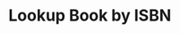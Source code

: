 # Lookup Book by ISBN

<div id="target"></div>
<script>
// Example:
// https://halcanary.org/isbn/?034549752X/The+City+and+The+City
function atb(target, t) {
    if (target == null) {
        alert("error"); return;
    }
    p = document.createElement("p");
    p.appendChild(document.createTextNode(t));
    target.appendChild(p);
}
function appendStrongPar(target, t) {
    if (target == null) {
        alert("error"); return;
    }
    p = document.createElement("p");
    p.style.fontWeight = "bold";
    p.appendChild(document.createTextNode(t));
    target.appendChild(p);
}
function appendLinkPar(target, l, t) {
    if (target == null) {
        alert("error"); return;
    }
    p = document.createElement("p");
    a = document.createElement("a");
    a.href = l;
    a.appendChild(document.createTextNode(t));
    p.appendChild(a);
    target.appendChild(p);
}
function is_isbn10_valid(n) {
    var check = 0;
    for (var i = 0; i < 9; i++) {
        check += (10 - i) * ( + n.substring(i, i + 1));
    }
    var t = n.substring(9, 10);
    check += (t == "x" || t == "X") ? 10 : (+ t);
    return ((check % 11) == 0);
}
function get_isbn13_check(n) {
    var c = 0;
    for (var i = 0; i < 12; i += 2) {
        c += (+ n.substring(i, i + 1));
    }
    for (var i = 1; i < 12; i += 2) {
        c += 3 * (+ n.substring(i, i + 1));
    }
    return (10 - (c % 10)) % 10;
}
function is_isbn13_valid(n) {
    return get_isbn13_check(n) == (+ n.substring(12, 13));
}
function to_isbn13(n) {
    if (n.length != 10) { return n; }
    var isbn12 = "978" + n.substring(0, 9);
    return isbn12 + get_isbn13_check(isbn12 + "?");
}
function check_isbn_valid(n) {
    switch (n.length) {
        case 10:
            return is_isbn10_valid(n) ? null : "ERROR: ISBN 10 FAILS VALIDITY CHECK";
        case 13:
            return is_isbn13_valid(n) ? null : "ERROR: ISBN 13 FAILS VALIDITY CHECK";
        default:
            return "ERROR: ISBN LENGTH IS WRONG";
    }
}
window.addEventListener("load", () => {
    var target = document.getElementById("target"); // global
    var search =  window.location.search;
    var regex = /\?([0-9xX-]*)(\/(.*))?/;
    var match = regex.exec(search);
    if (match == null) {
        atb(target, "ERROR: MISSING ISBN");
        return;
    }
    isbn = match[1].replace("-","");
    var title = match[3];
    if (title) {
        title = decodeURIComponent((title+"").replace(/\+/g, "%20"));
        appendStrongPar(target, title);
    }
    var validity_status = check_isbn_valid(isbn);
    if (validity_status != null) {
        atb(target, validity_status);
        return;
    }
    var isbn13 = to_isbn13(isbn);
    appendLinkPar(target,
                  "https://www.barnesandnoble.com/w//?ean=" + isbn13,
                  "ISBN " + isbn + " @ barnesandnoble.com");
    appendLinkPar(target,
                  "https://smile.amazon.com/s?k=isbn%3A" + isbn13 + "&tag=hrmcb-20",
                  "ISBN " + isbn + " @ amazon.com");
    appendLinkPar(target,
                  "https://www.google.com/search?tbm=bks&q=isbn:"+ isbn,
                  "ISBN " + isbn + " @ books.google.com");
    if (title) {
        appendLinkPar(target,
                      "https://en.wikipedia.org/w/index.php?search=" + encodeURI(title),
                      "Wikipedia Search: \"" + title + "\"")
    }
});
</script>
